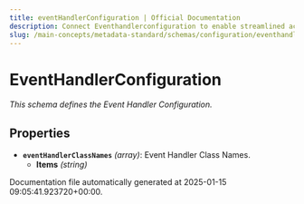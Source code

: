 ```yaml
---
title: eventHandlerConfiguration | Official Documentation
description: Connect Eventhandlerconfiguration to enable streamlined access, monitoring, or search of enterprise data using secure and scalable integrations.
slug: /main-concepts/metadata-standard/schemas/configuration/eventhandlerconfiguration
---
```


# EventHandlerConfiguration

*This schema defines the Event Handler Configuration.*

## Properties

- **`eventHandlerClassNames`** *(array)*: Event Handler Class Names.
  - **Items** *(string)*


Documentation file automatically generated at 2025-01-15 09:05:41.923720+00:00.
